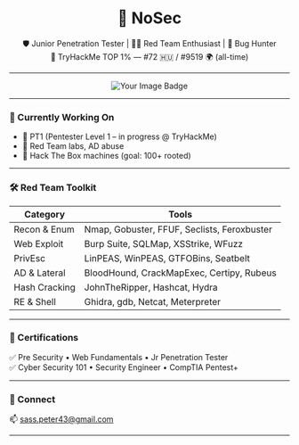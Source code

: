 <h1 align="center">👾 NoSec</h1>
<p align="center">
  🛡️ Junior Penetration Tester | 🕵️‍♂️ Red Team Enthusiast | 🐞 Bug Hunter  
  <br>
  🔐 TryHackMe TOP 1% — #72 🇭🇺 / #9519 🌍 (all-time)
</p>

---

<p align="center">
 <img src="https://tryhackme-badges.s3.amazonaws.com/NoSec.png" alt="Your Image Badge" />
</p>

---

### 🧠 Currently Working On

- 🎯 PT1 (Pentester Level 1 – in progress @ TryHackMe)
- 🧪 Red Team labs, AD abuse
- 🧨 Hack The Box machines (goal: 100+ rooted)

---

### 🛠️ Red Team Toolkit

| Category | Tools |
|---------|-------|
| Recon & Enum | Nmap, Gobuster, FFUF, Seclists, Feroxbuster |
| Web Exploit | Burp Suite, SQLMap, XSStrike, WFuzz |
| PrivEsc | LinPEAS, WinPEAS, GTFOBins, Seatbelt |
| AD & Lateral | BloodHound, CrackMapExec, Certipy, Rubeus |
| Hash Cracking | JohnTheRipper, Hashcat, Hydra |
| RE & Shell | Ghidra, gdb, Netcat, Meterpreter |

---

### 📜 Certifications

✅ Pre Security • Web Fundamentals • Jr Penetration Tester  
✅ Cyber Security 101 • Security Engineer • CompTIA Pentest+  

---

### 🔗 Connect

📫 sass.peter43@gmail.com

---

<p align="center">
  <img src="https://github-readme-stats.vercel.app/api?username=No4Sec&show_icons=true&theme=tokyon_
